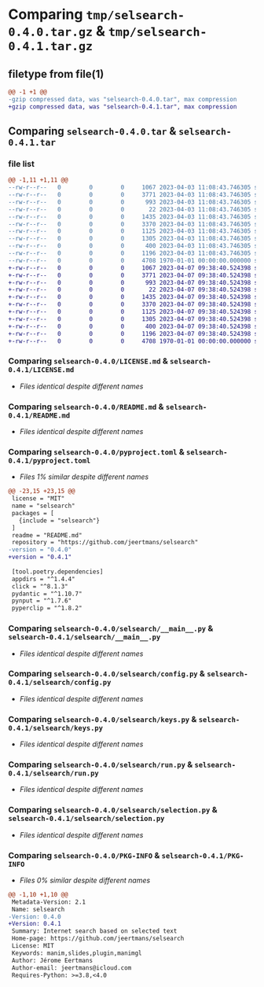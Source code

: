 # Comparing `tmp/selsearch-0.4.0.tar.gz` & `tmp/selsearch-0.4.1.tar.gz`

## filetype from file(1)

```diff
@@ -1 +1 @@
-gzip compressed data, was "selsearch-0.4.0.tar", max compression
+gzip compressed data, was "selsearch-0.4.1.tar", max compression
```

## Comparing `selsearch-0.4.0.tar` & `selsearch-0.4.1.tar`

### file list

```diff
@@ -1,11 +1,11 @@
--rw-r--r--   0        0        0     1067 2023-04-03 11:08:43.746305 selsearch-0.4.0/LICENSE.md
--rw-r--r--   0        0        0     3771 2023-04-03 11:08:43.746305 selsearch-0.4.0/README.md
--rw-r--r--   0        0        0      993 2023-04-03 11:08:43.746305 selsearch-0.4.0/pyproject.toml
--rw-r--r--   0        0        0       22 2023-04-03 11:08:43.746305 selsearch-0.4.0/selsearch/__init__.py
--rw-r--r--   0        0        0     1435 2023-04-03 11:08:43.746305 selsearch-0.4.0/selsearch/__main__.py
--rw-r--r--   0        0        0     3370 2023-04-03 11:08:43.746305 selsearch-0.4.0/selsearch/config.py
--rw-r--r--   0        0        0     1125 2023-04-03 11:08:43.746305 selsearch-0.4.0/selsearch/keys.py
--rw-r--r--   0        0        0     1305 2023-04-03 11:08:43.746305 selsearch-0.4.0/selsearch/run.py
--rw-r--r--   0        0        0      400 2023-04-03 11:08:43.746305 selsearch-0.4.0/selsearch/search.py
--rw-r--r--   0        0        0     1196 2023-04-03 11:08:43.746305 selsearch-0.4.0/selsearch/selection.py
--rw-r--r--   0        0        0     4708 1970-01-01 00:00:00.000000 selsearch-0.4.0/PKG-INFO
+-rw-r--r--   0        0        0     1067 2023-04-07 09:38:40.524398 selsearch-0.4.1/LICENSE.md
+-rw-r--r--   0        0        0     3771 2023-04-07 09:38:40.524398 selsearch-0.4.1/README.md
+-rw-r--r--   0        0        0      993 2023-04-07 09:38:40.524398 selsearch-0.4.1/pyproject.toml
+-rw-r--r--   0        0        0       22 2023-04-07 09:38:40.524398 selsearch-0.4.1/selsearch/__init__.py
+-rw-r--r--   0        0        0     1435 2023-04-07 09:38:40.524398 selsearch-0.4.1/selsearch/__main__.py
+-rw-r--r--   0        0        0     3370 2023-04-07 09:38:40.524398 selsearch-0.4.1/selsearch/config.py
+-rw-r--r--   0        0        0     1125 2023-04-07 09:38:40.524398 selsearch-0.4.1/selsearch/keys.py
+-rw-r--r--   0        0        0     1305 2023-04-07 09:38:40.524398 selsearch-0.4.1/selsearch/run.py
+-rw-r--r--   0        0        0      400 2023-04-07 09:38:40.524398 selsearch-0.4.1/selsearch/search.py
+-rw-r--r--   0        0        0     1196 2023-04-07 09:38:40.524398 selsearch-0.4.1/selsearch/selection.py
+-rw-r--r--   0        0        0     4708 1970-01-01 00:00:00.000000 selsearch-0.4.1/PKG-INFO
```

### Comparing `selsearch-0.4.0/LICENSE.md` & `selsearch-0.4.1/LICENSE.md`

 * *Files identical despite different names*

### Comparing `selsearch-0.4.0/README.md` & `selsearch-0.4.1/README.md`

 * *Files identical despite different names*

### Comparing `selsearch-0.4.0/pyproject.toml` & `selsearch-0.4.1/pyproject.toml`

 * *Files 1% similar despite different names*

```diff
@@ -23,15 +23,15 @@
 license = "MIT"
 name = "selsearch"
 packages = [
   {include = "selsearch"}
 ]
 readme = "README.md"
 repository = "https://github.com/jeertmans/selsearch"
-version = "0.4.0"
+version = "0.4.1"
 
 [tool.poetry.dependencies]
 appdirs = "^1.4.4"
 click = "^8.1.3"
 pydantic = "^1.10.7"
 pynput = "^1.7.6"
 pyperclip = "^1.8.2"
```

### Comparing `selsearch-0.4.0/selsearch/__main__.py` & `selsearch-0.4.1/selsearch/__main__.py`

 * *Files identical despite different names*

### Comparing `selsearch-0.4.0/selsearch/config.py` & `selsearch-0.4.1/selsearch/config.py`

 * *Files identical despite different names*

### Comparing `selsearch-0.4.0/selsearch/keys.py` & `selsearch-0.4.1/selsearch/keys.py`

 * *Files identical despite different names*

### Comparing `selsearch-0.4.0/selsearch/run.py` & `selsearch-0.4.1/selsearch/run.py`

 * *Files identical despite different names*

### Comparing `selsearch-0.4.0/selsearch/selection.py` & `selsearch-0.4.1/selsearch/selection.py`

 * *Files identical despite different names*

### Comparing `selsearch-0.4.0/PKG-INFO` & `selsearch-0.4.1/PKG-INFO`

 * *Files 0% similar despite different names*

```diff
@@ -1,10 +1,10 @@
 Metadata-Version: 2.1
 Name: selsearch
-Version: 0.4.0
+Version: 0.4.1
 Summary: Internet search based on selected text
 Home-page: https://github.com/jeertmans/selsearch
 License: MIT
 Keywords: manim,slides,plugin,manimgl
 Author: Jérome Eertmans
 Author-email: jeertmans@icloud.com
 Requires-Python: >=3.8,<4.0
```

